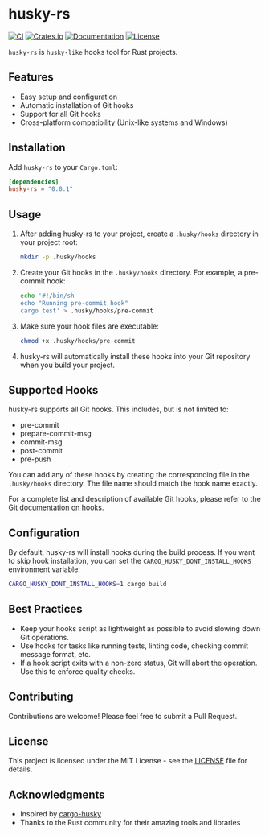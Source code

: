 # husky-rs

[![CI](https://github.com/pplmx/husky-rs/workflows/CI/badge.svg)](https://github.com/pplmx/husky-rs/actions)
[![Crates.io](https://img.shields.io/crates/v/husky-rs.svg)](https://crates.io/crates/husky-rs)
[![Documentation](https://docs.rs/husky-rs/badge.svg)](https://docs.rs/husky-rs)
[![License](https://img.shields.io/badge/license-MIT%2FApache--2.0-blue.svg)](README.md#license)

`husky-rs` is `husky-like` hooks tool for Rust projects.

## Features

- Easy setup and configuration
- Automatic installation of Git hooks
- Support for all Git hooks
- Cross-platform compatibility (Unix-like systems and Windows)

## Installation

Add `husky-rs` to your `Cargo.toml`:

```toml
[dependencies]
husky-rs = "0.0.1"
```

## Usage

1. After adding husky-rs to your project, create a `.husky/hooks` directory in your project root:

   ```sh
   mkdir -p .husky/hooks
   ```

2. Create your Git hooks in the `.husky/hooks` directory. For example, a pre-commit hook:

   ```sh
   echo '#!/bin/sh
   echo "Running pre-commit hook"
   cargo test' > .husky/hooks/pre-commit
   ```

3. Make sure your hook files are executable:

   ```sh
   chmod +x .husky/hooks/pre-commit
   ```

4. husky-rs will automatically install these hooks into your Git repository when you build your project.

## Supported Hooks

husky-rs supports all Git hooks. This includes, but is not limited to:

- pre-commit
- prepare-commit-msg
- commit-msg
- post-commit
- pre-push

You can add any of these hooks by creating the corresponding file in the `.husky/hooks` directory. The file name should match the hook name exactly.

For a complete list and description of available Git hooks, please refer to the [Git documentation on hooks](https://git-scm.com/docs/githooks).

## Configuration

By default, husky-rs will install hooks during the build process. If you want to skip hook installation, you can set the `CARGO_HUSKY_DONT_INSTALL_HOOKS` environment variable:

```sh
CARGO_HUSKY_DONT_INSTALL_HOOKS=1 cargo build
```

## Best Practices

- Keep your hooks script as lightweight as possible to avoid slowing down Git operations.
- Use hooks for tasks like running tests, linting code, checking commit message format, etc.
- If a hook script exits with a non-zero status, Git will abort the operation. Use this to enforce quality checks.

## Contributing

Contributions are welcome! Please feel free to submit a Pull Request.

## License

This project is licensed under the MIT License - see the [LICENSE](LICENSE) file for details.

## Acknowledgments

- Inspired by [cargo-husky](https://github.com/rhysd/cargo-husky)
- Thanks to the Rust community for their amazing tools and libraries
